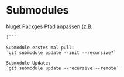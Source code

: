 # Submodules

Nuget Packges Pfad anpassen (z.B.       
```<HintPath>$(SolutionDir)\packages\DocumentFormat.OpenXml.2.7.2\lib\net46\DocumentFormat.OpenXml.dll</HintPath>
)```

Submodule erstes mal pull:
`git submodule update --init --recursive?`

Submodule Update:
`git submodule update --recursive --remote`